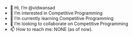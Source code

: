 - 👋 Hi, I’m @vidwansad
- 👀 I’m interested in Competitive Programming
- 🌱 I’m currently learning Competitive Programming
- 💞️ I’m looking to collaborate on Competitive Programming
- 📫 How to reach me: NONE (as of now).

<!---
vidwansad/vidwansad is a ✨ special ✨ repository because its `README.md` (this file) appears on your GitHub profile.
You can click the Preview link to take a look at your changes.
--->
